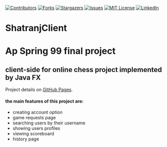 [![Contributors][contributors-shield]][contributors-url]
[![Forks][forks-shield]][forks-url]
[![Stargazers][stars-shield]][stars-url]
[![Issues][issues-shield]][issues-url]
[![MIT License][license-shield]][license-url]
[![LinkedIn][linkedin-shield]][linkedin-url]


# ShatranjClient
# Ap Spring 99 final project
## client-side for online chess project implemented by Java FX
Project details on [GitHub Pages](https://mohammadreza-mz.github.io/ShatranjClient/).


#### the main features of this project are:
- creating account option
- game requests page
- searching users by their username
- showing users profiles
- viewing scoreboard
- history page

<!-- MARKDOWN LINKS & IMAGES -->
<!-- https://www.markdownguide.org/basic-syntax/#reference-style-links -->
[contributors-shield]: https://img.shields.io/github/contributors/Mohammadreza-mz/ShatranjClient.svg?style=for-the-badge
[contributors-url]: https://github.com/Mohammadreza-mz/ShatranjClient/graphs/contributors
[forks-shield]: https://img.shields.io/github/forks/Mohammadreza-mz/ShatranjClient.svg?style=for-the-badge
[forks-url]: https://github.com/Mohammadreza-mz/ShatranjClient/network/members
[stars-shield]: https://img.shields.io/github/stars/Mohammadreza-mz/ShatranjClient.svg?style=for-the-badge
[stars-url]: https://github.com/Mohammadreza-mz/ShatranjClient/stargazers
[issues-shield]: https://img.shields.io/github/issues/Mohammadreza-mz/ShatranjClient.svg?style=for-the-badge
[issues-url]: https://github.com/Mohammadreza-mz/ShatranjClient/issues
[license-shield]: https://img.shields.io/github/license/Mohammadreza-mz/ShatranjClient.svg?style=for-the-badge
[license-url]: https://github.com/Mohammadreza-mz/ShatranjClient/blob/master/LICENSE.txt
[linkedin-shield]: https://img.shields.io/badge/-LinkedIn-black.svg?style=for-the-badge&logo=linkedin&colorB=555
[linkedin-url]: https://www.linkedin.com/in/mohammadreza-mohammadzade-asl-310824210/
